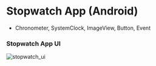 # Stopwatch App (Android)

* Chronometer, SystemClock, ImageView, Button, Event

### Stopwatch App UI
![stopwatch_ui](https://user-images.githubusercontent.com/86085387/147733321-9463b557-87b2-46a6-bdff-e6cd4d479ee7.png)
